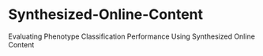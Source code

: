 # Synthesized-Online-Content
Evaluating Phenotype Classification Performance Using Synthesized Online Content
